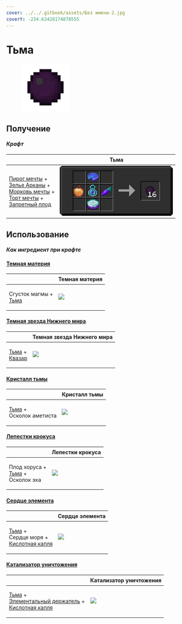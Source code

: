 ```yaml
---
cover: ../../.gitbook/assets/Без имени-2.jpg
coverY: -234.63428174878555
---
```


# Тьма

<figure><img src="../../.gitbook/assets/dark_128.png" alt=""><figcaption></figcaption></figure>

## Получение

#### _Крафт_

| ㅤ                                                                                                                                                                                                                                                     | Тьма                                |
| ----------------------------------------------------------------------------------------------------------------------------------------------------------------------------------------------------------------------------------------------------- | ----------------------------------- |
| <p><a href="dream_pie.md">Пирог мечты</a> +<br><a href="weak_arcana_potion.md">Зелье Арканы</a> +<br><a href="dream_carrot.md">Морковь мечты</a> +<br><a href="dream_cake.md">Торт мечты</a> +<br><a href="forbidden_fruit.md">Запретный плод</a></p> | ![](../../.gitbook/assets/dark.png) |

## Использование

#### _Как ингредиент при крафте_

#### [Темная материя](dark\_matter.md)

| ㅤ                                                    | Темная материя                              |
| ---------------------------------------------------- | ------------------------------------------- |
| <p>Сгусток магмы +<br><a href="dark.md">Тьма</a></p> | ![](../../.gitbook/assets/dark\_matter.png) |

#### [Темная звезда Нижнего мира](dark\_nether\_star.md)

| ㅤ                                                                       | Темная звезда Нижнего мира                        |
| ----------------------------------------------------------------------- | ------------------------------------------------- |
| <p><a href="dark.md">Тьма</a> +<br><a href="catalyst.md">Квазар</a></p> | ![](../../.gitbook/assets/dark\_nether\_star.png) |

#### [Кристалл тьмы](dark\_crystal.md)

| ㅤ                                                       | Кристалл тьмы                                |
| ------------------------------------------------------- | -------------------------------------------- |
| <p><a href="dark.md">Тьма</a> +<br>Осколок аметиста</p> | ![](../../.gitbook/assets/dark\_crystal.png) |

#### [Лепестки крокуса](crocus\_petals.md)

| ㅤ                                                                   | Лепестки крокуса                              |
| ------------------------------------------------------------------- | --------------------------------------------- |
| <p>Плод хоруса +<br><a href="dark.md">Тьма</a> +<br>Осколок эха</p> | ![](../../.gitbook/assets/crocus\_petals.png) |

#### [Сердце элемента](item\_life.md)

| ㅤ                                                                                             | Сердце элемента                           |
| --------------------------------------------------------------------------------------------- | ----------------------------------------- |
| <p><a href="dark.md">Тьма</a> +<br>Сердце моря +<br><a href="acid.md">Кислотная капля</a></p> | ![](../../.gitbook/assets/item\_life.png) |

#### [Катализатор уничтожения](destruction\_catalyst.md)

| ㅤ                                                                                                                                              | Катализатор уничтожения                              |
| ---------------------------------------------------------------------------------------------------------------------------------------------- | ---------------------------------------------------- |
| <p><a href="dark.md">Тьма</a> +<br><a href="pure_element_holder.md">Элементальный держатель</a> +<br><a href="acid.md">Кислотная капля</a></p> | ![](../../.gitbook/assets/destruction\_catalyst.png) |
